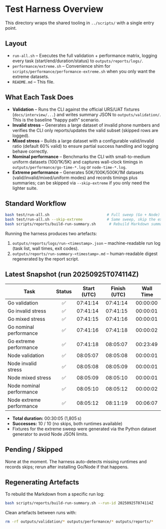 # Test Harness Overview

This directory wraps the shared tooling in `../scripts/` with a single entry point.

## Layout
- `run-all.sh` – Executes the full validation + performance matrix, logging every task (start/end/duration/status) to `outputs/reports/logs/`.
- `performance/extreme.sh` – Convenience shim for `scripts/performance/performance-extreme.sh` when you only want the extreme datasets.
- `README.md` – This file.

## What Each Task Does

- **Validation** – Runs the CLI against the official URS/UAT fixtures (`docs/interview/...`) and writes summary JSON to `outputs/validation/`. This is the baseline “happy path” scenario.
- **Invalid stress** – Generates a large dataset of invalid phone numbers and verifies the CLI only reports/updates the valid subset (skipped rows are logged).
- **Mixed stress** – Builds a large dataset with a configurable valid/invalid ratio (default 60% valid) to ensure partial success handling and logging behave correctly.
- **Nominal performance** – Benchmarks the CLI with small-to-medium uniform datasets (100/1K/5K) and captures wall-clock timings in `outputs/performance/go-time-*.log` or `node-time-*.log`.
- **Extreme performance** – Generates 50K/100K/500K/1M datasets (valid/invalid/mixed/uniform modes) and records timings plus summaries; can be skipped via `--skip-extreme` if you only need the lighter suite.

## Standard Workflow
```bash
bash test/run-all.sh                          # Full sweep (Go + Node)
bash test/run-all.sh --skip-extreme           # Same sweep, skip the extreme benchmark stage
bash scripts/reports/build-run-summary.sh      # Rebuild Markdown summary from latest JSON log
```

Running the harness produces two artefacts:

1. `outputs/reports/logs/run-<timestamp>.json` – machine-readable run log (task list, wall times, exit codes).
2. `outputs/reports/run-summary-<timestamp>.md` – human-readable digest regenerated by the report script.

## Latest Snapshot (run 20250925T074114Z)

| Task | Status | Start (UTC) | Finish (UTC) | Wall Time |
| --- | :---: | --- | --- | --- |
| Go validation | ✅ | 07:41:14 | 07:41:14 | 00:00:00 |
| Go invalid stress | ✅ | 07:41:14 | 07:41:15 | 00:00:01 |
| Go mixed stress | ✅ | 07:41:15 | 07:41:16 | 00:00:01 |
| Go nominal performance | ✅ | 07:41:16 | 07:41:18 | 00:00:02 |
| Go extreme performance | ✅ | 07:41:18 | 08:05:07 | 00:23:49 |
| Node validation | ✅ | 08:05:07 | 08:05:08 | 00:00:01 |
| Node invalid stress | ✅ | 08:05:08 | 08:05:09 | 00:00:01 |
| Node mixed stress | ✅ | 08:05:09 | 08:05:10 | 00:00:01 |
| Node nominal performance | ✅ | 08:05:10 | 08:05:12 | 00:00:02 |
| Node extreme performance | ✅ | 08:05:12 | 08:11:19 | 00:06:07 |

- **Total duration:** 00:30:05 (1,805 s)
- **Successes:** 10 / 10 (no skips, both runtimes available)
- Fixtures for the extreme sweep were generated via the Python dataset generator to avoid Node JSON limits.

## Pending / Skipped

None at the moment. The harness auto-detects missing runtimes and records skips; rerun after installing Go/Node if that happens.

## Regenerating Artefacts

To rebuild the Markdown from a specific run log:
```bash
bash scripts/reports/build-run-summary.sh --run-id 20250925T074114Z
```

Clean artefacts between runs with:
```bash
rm -rf outputs/validation/* outputs/performance/* outputs/reports/*
```
